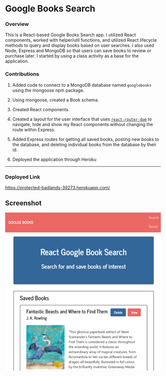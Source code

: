 # Google Books Search

### Overview

This is a React-based Google Books Search app. I utilized React components, worked with helper/util functions, and utilized React lifecycle methods to query and display books based on user searches. I also used Node, Express and MongoDB so that users can save books to review or purchase later. I started by using a class activity as a base for the application.


### Contributions

1. Added code to connect to a MongoDB database named `googlebooks` using the mongoose npm package.

2. Using mongoose, created a Book schema.

3. Created React components.

4. Created a layout for the user interface that uses [`react-router-dom`](https://github.com/reactjs/react-router) to navigate, hide and show my React components without changing the route within Express.

5. Added Express routes for getting all saved books, posting new books to the database, and deleting individual books from the database by their id.

6. Deployed the application through Heroku

- - -

### Deployed Link
https://protected-badlands-39273.herokuapp.com/ 


## Screenshot

![Google Books Search](./Screenshot.PNG)


